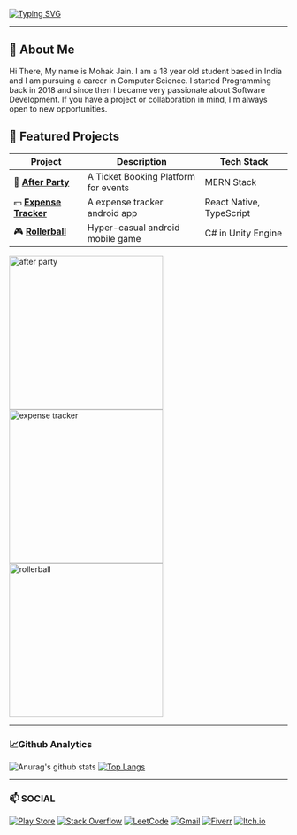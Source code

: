 [![Typing SVG](https://readme-typing-svg.demolab.com?font=Tilt+Warp&size=30&pause=1000&center=true&width=800&lines=Full-Stack+Developer;Software+Engineer;Game+Developer)](https://git.io/typing-svg)
___
## 🚀 About Me
Hi There,
My name is Mohak Jain. I am a 18 year old student based in India and I am pursuing a career in Computer Science. I started Programming back in 2018 and since then I became very passionate about Software Development. If you have a project or collaboration in mind, I'm always open to new opportunities.
## 🎯 Featured Projects

<div align="center">

| Project                                                                        | Description                               | Tech Stack                     |
| ------------------------------------------------------------------------------ | ----------------------------------------- | ------------------------------ |
| 🎉 **[After Party](https://github.com/mohakdev/after-party)**                  | A Ticket Booking Platform for events      | MERN Stack                     |
| 💵 **[Expense Tracker](https://github.com/mohakdev/expense-app)**              | A expense tracker android app             | React Native, TypeScript       |
| 🎮 **[Rollerball](https://github.com/mohakdev/Rollerball)**                    | Hyper-casual android mobile game          | C# in Unity Engine             |

</div>
<div>
<a href="https://github.com/mohakdev/after-party"><img width="278" src="https://denvercoder1-github-readme-stats.vercel.app/api/pin/?username=mohakdev&repo=after-party&theme=react&hide_border=true&icon_color=F8D866&show_icons=false" alt="after party"></a>
<a href="https://github.com/mohakdev/expense-app"><img width="278" src="https://denvercoder1-github-readme-stats.vercel.app/api/pin/?username=mohakdev&repo=expense-app&theme=react&hide_border=true&icon_color=F8D866&show_icons=false" alt="expense tracker"></a>
<a href="https://github.com/mohakdev/Rollerball"><img width="278" src="https://denvercoder1-github-readme-stats.vercel.app/api/pin/?username=mohakdev&repo=Rollerball&theme=react&hide_border=true&icon_color=F8D866&show_icons=false" alt="rollerball"></a>
</div>

___
### 📈Github Analytics
![Anurag's github stats](https://github-readme-stats.vercel.app/api?username=mohakdev&theme=react&bg_color=00000000&hide_border=true)
[![Top Langs](https://github-readme-stats.vercel.app/api/top-langs/?username=mohakdev&layout=donut&theme=react&bg_color=00000000&hide_border=true)](https://github.com/anuraghazra/github-readme-stats)

___

### 📫 SOCIAL
[![Play Store](https://img.shields.io/badge/Google_Play-414141?style=for-the-badge&logo=google-play&logoColor=white)](https://play.google.com/store/apps/dev?id=8686453862448820235)
[![Stack Overflow](https://img.shields.io/badge/-Stackoverflow-FE7A16?style=for-the-badge&logo=stack-overflow&logoColor=white)](https://stackoverflow.com/users/20568825/mohak-jain)
[![LeetCode](https://img.shields.io/badge/-LeetCode-FFA116?style=for-the-badge&logo=leetcode&logoColor=white)](https://leetcode.com/mohakdev/)
[![Gmail](https://img.shields.io/badge/Gmail-D14836?style=for-the-badge&logo=gmail&logoColor=white)](https://mail.google.com/mail/?view=cm&to=mohakj500@gmail.com)
[![Fiverr](https://img.shields.io/badge/fiverr-1DBF73?style=for-the-badge&logo=fiverr&logoColor=white)](https://www.fiverr.com/mohakjain1?public_mode=true)
[![Itch.io](https://img.shields.io/badge/Itch-%23FF0B34.svg?style=for-the-badge&logo=Itch.io&logoColor=white)](https://radiantgames.itch.io/)


